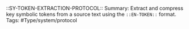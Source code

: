 ::SY-TOKEN-EXTRACTION-PROTOCOL::
Summary: Extract and compress key symbolic tokens from a source text using the `::EN-TOKEN::` format.
Tags: #Type/system/protocol
